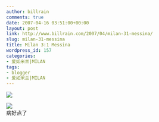 ```yaml
---
author: billrain
comments: true
date: 2007-04-16 03:51:00+00:00
layout: post
link: http://www.billrain.com/2007/04/milan-31-messina/
slug: milan-31-messina
title: Milan 3:1 Messina
wordpress_id: 157
categories:
- 爱如米兰|MILAN
tags:
- blogger
- 爱如米兰|MILAN
---
```


[![](http://bp2.blogger.com/_lAHIYwHGO4A/RiL0kwQzHuI/AAAAAAAABTA/7lASSNKRHgU/s400/U1860P6T12D2870898F44DT20070415214620.jpg)](http://bp2.blogger.com/_lAHIYwHGO4A/RiL0kwQzHuI/AAAAAAAABTA/7lASSNKRHgU/s1600-h/U1860P6T12D2870898F44DT20070415214620.jpg)  


[![](http://bp2.blogger.com/_lAHIYwHGO4A/RiL0kwQzHvI/AAAAAAAABTI/5wsIOYdCpss/s400/U773P6T12D2871683F44DT20070416084425.jpg)](http://bp2.blogger.com/_lAHIYwHGO4A/RiL0kwQzHvI/AAAAAAAABTI/5wsIOYdCpss/s1600-h/U773P6T12D2871683F44DT20070416084425.jpg)  
病好点了

